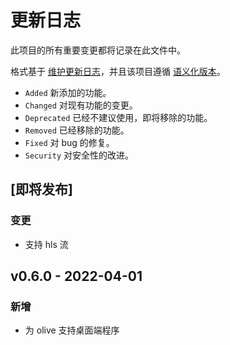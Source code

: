 # 更新日志

此项目的所有重要变更都将记录在此文件中。

格式基于 [维护更新日志](https://keepachangelog.com/en/1.0.0/)，并且该项目遵循 [语义化版本](https://semver.org/spec/v2.0.0.html)。

- `Added` 新添加的功能。
- `Changed` 对现有功能的变更。
- `Deprecated` 已经不建议使用，即将移除的功能。
- `Removed` 已经移除的功能。
- `Fixed` 对 bug 的修复。
- `Security` 对安全性的改进。

## [即将发布]

### 变更

- 支持 hls 流

## v0.6.0 - 2022-04-01

### 新增

- 为 olive 支持桌面端程序
